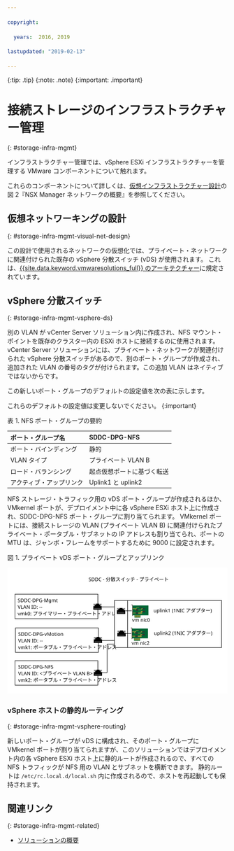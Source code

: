 ```yaml
---

copyright:

  years:  2016, 2019

lastupdated: "2019-02-13"

---
```


{:tip: .tip}
{:note: .note}
{:important: .important}

# 接続ストレージのインフラストラクチャー管理
{: #storage-infra-mgmt}

インフラストラクチャー管理では、vSphere ESXi インフラストラクチャーを管理する VMware コンポーネントについて触れます。

これらのコンポーネントについて詳しくは、[仮想インフラストラクチャー設計](/docs/services/vmwaresolutions/archiref/solution?topic=vmware-solutions-design_virtualinfrastructure)の図 2『NSX Manager ネットワークの概要』を参照してください。

## 仮想ネットワーキングの設計
{: #storage-infra-mgmt-visual-net-design}

この設計で使用されるネットワークの仮想化では、プライベート・ネットワークに関連付けられた既存の vSphere 分散スイッチ (vDS) が使用されます。 これは、[{{site.data.keyword.vmwaresolutions_full}} のアーキテクチャー](/docs/services/vmwaresolutions/archiref/solution?topic=vmware-solutions-solution_overview)に規定されています。

## vSphere 分散スイッチ
{: #storage-infra-mgmt-vsphere-ds}

別の VLAN が vCenter Server ソリューション内に作成され、NFS マウント・ポイントを既存のクラスター内の ESXi ホストに接続するのに使用されます。 vCenter Server ソリューションには、プライベート・ネットワークが関連付けられた vSphere 分散スイッチがあるので、別のポート・グループが作成され、追加された VLAN の番号のタグが付けられます。この追加 VLAN はネイティブではないからです。

この新しいポート・グループのデフォルトの設定値を次の表に示します。

これらのデフォルトの設定値は変更しないでください。
{:important}

表 1. NFS ポート・グループの要約

| ポート・グループ名 | SDDC-DPG-NFS |
|:--------------- |:------------ |
| ポート・バインディング | 静的 |
| VLAN タイプ | プライベート VLAN B |
| ロード・バランシング | 起点仮想ポートに基づく転送 |
| アクティブ・アップリンク | Uplink1 と uplink2 |

NFS ストレージ・トラフィック用の vDS ポート・グループが作成されるほか、VMkernel ポートが、デプロイメント中に各 vSphere ESXi ホスト上に作成され、SDDC-DPG-NFS ポート・グループに割り当てられます。 VMkernel ポートには、接続ストレージの VLAN (プライベート VLAN B) に関連付けられたプライベート・ポータブル・サブネットの IP アドレスも割り当てられ、ポートの MTU は、ジャンボ・フレームをサポートするために 9000 に設定されます。

図 1. プライベート vDS ポート・グループとアップリンク

![プライベート vDS ポート・グループとアップリンク](private_vds_portgroups_and_uplinks.svg "プライベート vDS ポート・グループとアップリンク")

### vSphere ホストの静的ルーティング
{: #storage-infra-mgmt-vsphere-routing}

新しいポート・グループが vDS に構成され、そのポート・グループに VMkernel ポートが割り当てられますが、このソリューションではデプロイメント内の各 vSphere ESXi ホスト上に静的ルートが作成されるので、すべての NFS トラフィックが NFS 用の VLAN とサブネットを横断できます。 静的ルートは `/etc/rc.local.d/local.sh` 内に作成されるので、ホストを再起動しても保持されます。

## 関連リンク
{: #storage-infra-mgmt-related}

* [ソリューションの概要](/docs/services/vmwaresolutions/archiref/solution?topic=vmware-solutions-solution_overview)
